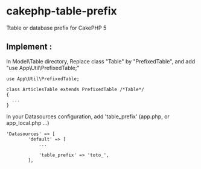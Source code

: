 # cakephp-table-prefix
Ttable or database prefix for CakePHP 5


## Implement :
In Model\Table directory, Replace class "Table" by "PrefixedTable", and add "use App\Util\PrefixedTable;"

```
use App\Util\PrefixedTable;

class ArticlesTable extends PrefixedTable /*Table*/
{
  ...
}
```

In your Datasources configuration, add 'table_prefix' (app.php, or app_local.php ...)
```
'Datasources' => [
        'default' => [
            ...

            'table_prefix' => 'toto_',
        ],
```
